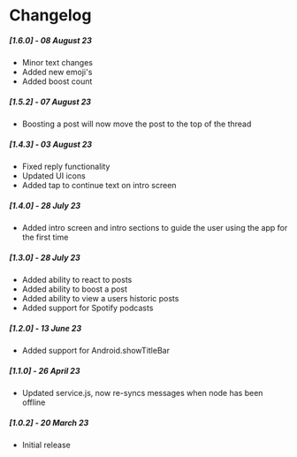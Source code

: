 # Changelog

##### [1.6.0] - 08 August 23

- Minor text changes
- Added new emoji's
- Added boost count

##### [1.5.2] - 07 August 23

- Boosting a post will now move the post to the top of the thread

##### [1.4.3] - 03 August 23

- Fixed reply functionality
- Updated UI icons
- Added tap to continue text on intro screen

##### [1.4.0] - 28 July 23

- Added intro screen and intro sections to guide the user using the app for the first time

##### [1.3.0] - 28 July 23

- Added ability to react to posts
- Added ability to boost a post
- Added ability to view a users historic posts
- Added support for Spotify podcasts

##### [1.2.0] - 13 June 23

- Added support for Android.showTitleBar

##### [1.1.0] - 26 April 23

- Updated service.js, now re-syncs messages when node has been offline

##### [1.0.2] - 20 March 23

- Initial release

